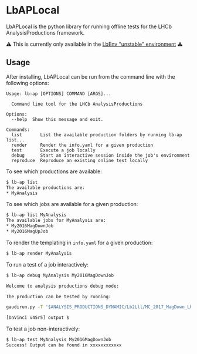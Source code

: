 # LbAPLocal

LbAPLocal is the python library for running offline tests for the LHCb AnalysisProductions framework.

:warning: This is currently only available in the [LbEnv "unstable" environment](https://lhcb-core-doc.web.cern.ch/lhcb-core-doc/LHCbEnvironment.html#user-configuration-of-group-login) :warning:

## Usage

After installing, LbAPLocal can be run from the command line with the following options:

```
Usage: lb-ap [OPTIONS] COMMAND [ARGS]...

  Command line tool for the LHCb AnalysisProductions

Options:
  --help  Show this message and exit.

Commands:
  list       List the available production folders by running lb-ap list...
  render     Render the info.yaml for a given production
  test       Execute a job locally
  debug      Start an interactive session inside the job's environment
  reproduce  Reproduce an existing online test locally
```

To see which productions are available:
```bash
$ lb-ap list
The available productions are:
* MyAnalysis
```

To see which jobs are available for a given production:
```bash
$ lb-ap list MyAnalysis
The available jobs for MyAnalysis are:
* My2016MagDownJob
* My2016MagUpJob
```

To render the templating in `info.yaml` for a given production:
```bash
$ lb-ap render MyAnalysis
```

To run a test of a job interactively:
```bash
$ lb-ap debug MyAnalysis My2016MagDownJob

Welcome to analysis productions debug mode:

The production can be tested by running:

gaudirun.py -T '$ANALYSIS_PRODUCTIONS_DYNAMIC/Lb2Lll/MC_2017_MagDown_Lb2PsiL_mm_strip_autoconf.py' '$ANALYSIS_PRODUCTIONS_BASE/Lb2Lll/stripping_seq.py' prodConf_DaVinci_00012345_00006789_1.py

[DaVinci v45r5] output $
```

To test a job non-interactively:
```bash
$ lb-ap test MyAnalysis My2016MagDownJob
Success! Output can be found in xxxxxxxxxxxx
```
